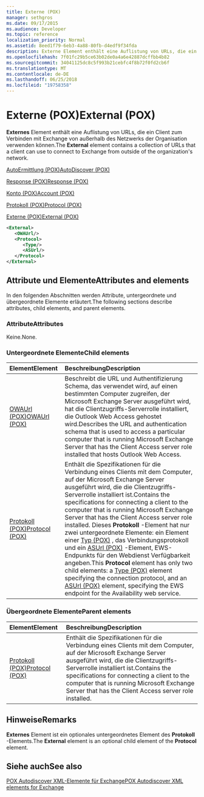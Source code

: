 ```yaml
---
title: Externe (POX)
manager: sethgros
ms.date: 09/17/2015
ms.audience: Developer
ms.topic: reference
localization_priority: Normal
ms.assetid: 8eed1f79-6eb3-4a88-80fb-d4edf9f34fda
description: Externe Element enthält eine Auflistung von URLs, die ein Client zum Verbinden mit Exchange von außerhalb des Netzwerks der Organisation verwenden können.
ms.openlocfilehash: 7f01fc29b5ce63b02de0a4a6e42887dcffbb4b82
ms.sourcegitcommit: 34041125dc8c5f993b21cebfc4f8b72f0fd2cb6f
ms.translationtype: MT
ms.contentlocale: de-DE
ms.lasthandoff: 06/25/2018
ms.locfileid: "19758358"
---
```

# <a name="external-pox"></a><span data-ttu-id="53e05-103">Externe (POX)</span><span class="sxs-lookup"><span data-stu-id="53e05-103">External (POX)</span></span>

<span data-ttu-id="53e05-104">**Externes** Element enthält eine Auflistung von URLs, die ein Client zum Verbinden mit Exchange von außerhalb des Netzwerks der Organisation verwenden können.</span><span class="sxs-lookup"><span data-stu-id="53e05-104">The **External** element contains a collection of URLs that a client can use to connect to Exchange from outside of the organization's network.</span></span> 
  
[<span data-ttu-id="53e05-105">AutoErmittlung (POX)</span><span class="sxs-lookup"><span data-stu-id="53e05-105">AutoDiscover (POX)</span></span>](autodiscover-pox.md)
  
[<span data-ttu-id="53e05-106">Response (POX)</span><span class="sxs-lookup"><span data-stu-id="53e05-106">Response (POX)</span></span>](response-pox.md)
  
[<span data-ttu-id="53e05-107">Konto (POX)</span><span class="sxs-lookup"><span data-stu-id="53e05-107">Account (POX)</span></span>](account-pox.md)
  
[<span data-ttu-id="53e05-108">Protokoll (POX)</span><span class="sxs-lookup"><span data-stu-id="53e05-108">Protocol (POX)</span></span>](protocol-pox.md)
  
[<span data-ttu-id="53e05-109">Externe (POX)</span><span class="sxs-lookup"><span data-stu-id="53e05-109">External (POX)</span></span>](external-pox.md)
  
```XML
<External>
   <OWAUrl/>
   <Protocol>
      <Type/>
      <ASUrl/>
   </Protocol>
</External>

```

## <a name="attributes-and-elements"></a><span data-ttu-id="53e05-110">Attribute und Elemente</span><span class="sxs-lookup"><span data-stu-id="53e05-110">Attributes and elements</span></span>

<span data-ttu-id="53e05-111">In den folgenden Abschnitten werden Attribute, untergeordnete und übergeordnete Elemente erläutert.</span><span class="sxs-lookup"><span data-stu-id="53e05-111">The following sections describe attributes, child elements, and parent elements.</span></span>
  
### <a name="attributes"></a><span data-ttu-id="53e05-112">Attribute</span><span class="sxs-lookup"><span data-stu-id="53e05-112">Attributes</span></span>

<span data-ttu-id="53e05-113">Keine.</span><span class="sxs-lookup"><span data-stu-id="53e05-113">None.</span></span>
  
### <a name="child-elements"></a><span data-ttu-id="53e05-114">Untergeordnete Elemente</span><span class="sxs-lookup"><span data-stu-id="53e05-114">Child elements</span></span>

|<span data-ttu-id="53e05-115">**Element**</span><span class="sxs-lookup"><span data-stu-id="53e05-115">**Element**</span></span>|<span data-ttu-id="53e05-116">**Beschreibung**</span><span class="sxs-lookup"><span data-stu-id="53e05-116">**Description**</span></span>|
|:-----|:-----|
|[<span data-ttu-id="53e05-117">OWAUrl (POX)</span><span class="sxs-lookup"><span data-stu-id="53e05-117">OWAUrl (POX)</span></span>](owaurl-pox.md) <br/> |<span data-ttu-id="53e05-118">Beschreibt die URL und Authentifizierung Schema, das verwendet wird, auf einen bestimmten Computer zugreifen, der Microsoft Exchange Server ausgeführt wird, hat die Clientzugriffs-Serverrolle installiert, die Outlook Web Access gehostet wird.</span><span class="sxs-lookup"><span data-stu-id="53e05-118">Describes the URL and authentication schema that is used to access a particular computer that is running Microsoft Exchange Server that has the Client Access server role installed that hosts Outlook Web Access.</span></span>  <br/> |
|[<span data-ttu-id="53e05-119">Protokoll (POX)</span><span class="sxs-lookup"><span data-stu-id="53e05-119">Protocol (POX)</span></span>](protocol-pox.md) <br/> |<span data-ttu-id="53e05-120">Enthält die Spezifikationen für die Verbindung eines Clients mit dem Computer, auf der Microsoft Exchange Server ausgeführt wird, die die Clientzugriffs-Serverrolle installiert ist.</span><span class="sxs-lookup"><span data-stu-id="53e05-120">Contains the specifications for connecting a client to the computer that is running Microsoft Exchange Server that has the Client Access server role installed.</span></span> <span data-ttu-id="53e05-121">Dieses **Protokoll** -Element hat nur zwei untergeordnete Elemente: ein Element einer [Typ (POX)](type-pox.md) , das Verbindungsprotokoll und ein [ASUrl (POX)](asurl-pox.md) -Element, EWS-Endpunkts für den Webdienst Verfügbarkeit angeben.</span><span class="sxs-lookup"><span data-stu-id="53e05-121">This **Protocol** element has only two child elements: a [Type (POX)](type-pox.md) element specifying the connection protocol, and an [ASUrl (POX)](asurl-pox.md) element, specifying the EWS endpoint for the Availability web service.</span></span>  <br/> |
   
### <a name="parent-elements"></a><span data-ttu-id="53e05-122">Übergeordnete Elemente</span><span class="sxs-lookup"><span data-stu-id="53e05-122">Parent elements</span></span>

|<span data-ttu-id="53e05-123">**Element**</span><span class="sxs-lookup"><span data-stu-id="53e05-123">**Element**</span></span>|<span data-ttu-id="53e05-124">**Beschreibung**</span><span class="sxs-lookup"><span data-stu-id="53e05-124">**Description**</span></span>|
|:-----|:-----|
|[<span data-ttu-id="53e05-125">Protokoll (POX)</span><span class="sxs-lookup"><span data-stu-id="53e05-125">Protocol (POX)</span></span>](protocol-pox.md) <br/> |<span data-ttu-id="53e05-126">Enthält die Spezifikationen für die Verbindung eines Clients mit dem Computer, auf der Microsoft Exchange Server ausgeführt wird, die die Clientzugriffs-Serverrolle installiert ist.</span><span class="sxs-lookup"><span data-stu-id="53e05-126">Contains the specifications for connecting a client to the computer that is running Microsoft Exchange Server that has the Client Access server role installed.</span></span>  <br/> |
   
## <a name="remarks"></a><span data-ttu-id="53e05-127">Hinweise</span><span class="sxs-lookup"><span data-stu-id="53e05-127">Remarks</span></span>

<span data-ttu-id="53e05-128">**Externes** Element ist ein optionales untergeordnetes Element des **Protokoll** -Elements.</span><span class="sxs-lookup"><span data-stu-id="53e05-128">The **External** element is an optional child element of the **Protocol** element.</span></span> 
  
## <a name="see-also"></a><span data-ttu-id="53e05-129">Siehe auch</span><span class="sxs-lookup"><span data-stu-id="53e05-129">See also</span></span>



[<span data-ttu-id="53e05-130">POX Autodiscover XML-Elemente für Exchange</span><span class="sxs-lookup"><span data-stu-id="53e05-130">POX Autodiscover XML elements for Exchange</span></span>](pox-autodiscover-xml-elements-for-exchange.md)

